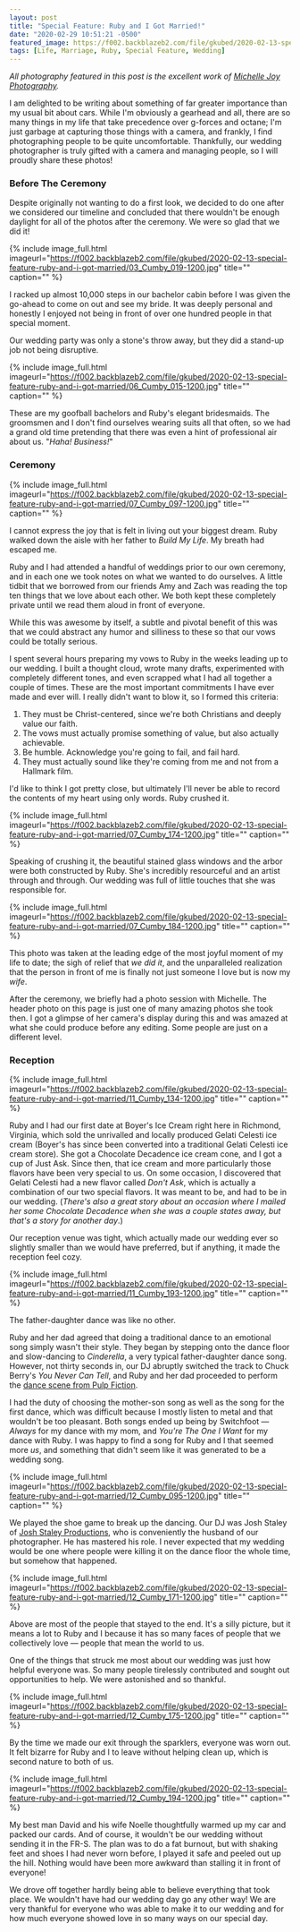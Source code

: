 ```yaml
---
layout: post
title: "Special Feature: Ruby and I Got Married!"
date: "2020-02-29 10:51:21 -0500"
featured_image: https://f002.backblazeb2.com/file/gkubed/2020-02-13-special-feature-ruby-and-i-got-married/wedding.jpg
tags: [Life, Marriage, Ruby, Special Feature, Wedding]
---
```


*All photography featured in this post is the excellent work of [Michelle Joy Photography](https://michellejoyphoto.com/).*

I am delighted to be writing about something of far greater importance than my usual bit about cars. While I'm obviously a gearhead and all, there are so many things in my life that take precedence over g-forces and octane; I'm just garbage at capturing those things with a camera, and frankly, I find photographing people to be quite uncomfortable. Thankfully, our wedding photographer is truly gifted with a camera and managing people, so I will proudly share these photos!

<!--more-->

### Before The Ceremony

Despite originally not wanting to do a first look, we decided to do one after we considered our timeline and concluded that there wouldn't be enough daylight for all of the photos after the ceremony. We were so glad that we did it!

{% include image_full.html imageurl="https://f002.backblazeb2.com/file/gkubed/2020-02-13-special-feature-ruby-and-i-got-married/03_Cumby_019-1200.jpg" title="" caption="" %}

I racked up almost 10,000 steps in our bachelor cabin before I was given the go-ahead to come on out and see my bride. It was deeply personal and honestly I enjoyed not being in front of over one hundred people in that special moment.

Our wedding party was only a stone's throw away, but they did a stand-up job not being disruptive.

{% include image_full.html imageurl="https://f002.backblazeb2.com/file/gkubed/2020-02-13-special-feature-ruby-and-i-got-married/06_Cumby_015-1200.jpg" title="" caption="" %}

These are my goofball bachelors and Ruby's elegant bridesmaids. The groomsmen and I don't find ourselves wearing suits all that often, so we had a grand old time pretending that there was even a hint of professional air about us. "*Haha! Business!*"

### Ceremony

{% include image_full.html imageurl="https://f002.backblazeb2.com/file/gkubed/2020-02-13-special-feature-ruby-and-i-got-married/07_Cumby_097-1200.jpg" title="" caption="" %}

I cannot express the joy that is felt in living out your biggest dream. Ruby walked down the aisle with her father to *Build My Life*. My breath had escaped me.

Ruby and I had attended a handful of weddings prior to our own ceremony, and in each one we took notes on what we wanted to do ourselves. A little tidbit that we borrowed from our friends Amy and Zach was reading the top ten things that we love about each other. We both kept these completely private until we read them aloud in front of everyone.

While this was awesome by itself, a subtle and pivotal benefit of this was that we could abstract any humor and silliness to these so that our vows could be totally serious.

I spent several hours preparing my vows to Ruby in the weeks leading up to our wedding. I built a thought cloud, wrote many drafts, experimented with completely different tones, and even scrapped what I had all together a couple of times. These are the most important commitments I have ever made and ever will. I really didn't want to blow it, so I formed this criteria:

1. They must be Christ-centered, since we're both Christians and deeply value our faith.
2. The vows must actually promise something of value, but also actually achievable.
3. Be humble. Acknowledge you're going to fail, and fail hard.
4. They must actually sound like they're coming from me and not from a Hallmark film.

I'd like to think I got pretty close, but ultimately I'll never be able to record the contents of my heart using only words. Ruby crushed it.

{% include image_full.html imageurl="https://f002.backblazeb2.com/file/gkubed/2020-02-13-special-feature-ruby-and-i-got-married/07_Cumby_174-1200.jpg" title="" caption="" %}

Speaking of crushing it, the beautiful stained glass windows and the arbor were both constructed by Ruby. She's incredibly resourceful and an artist through and through. Our wedding was full of little touches that she was responsible for.

{% include image_full.html imageurl="https://f002.backblazeb2.com/file/gkubed/2020-02-13-special-feature-ruby-and-i-got-married/07_Cumby_184-1200.jpg" title="" caption="" %}

This photo was taken at the leading edge of the most joyful moment of my life to date; the sigh of relief that *we did it*, and the unparalleled realization that the person in front of me is finally not just someone I love but is now my *wife*.

After the ceremony, we briefly had a photo session with Michelle. The header photo on this page is just one of many amazing photos she took then. I got a glimpse of her camera's display during this and was amazed at what she could produce before any editing. Some people are just on a different level.

### Reception

{% include image_full.html imageurl="https://f002.backblazeb2.com/file/gkubed/2020-02-13-special-feature-ruby-and-i-got-married/11_Cumby_134-1200.jpg" title="" caption="" %}

Ruby and I had our first date at Boyer's Ice Cream right here in Richmond, Virginia, which sold the unrivalled and locally produced Gelati Celesti ice cream (Boyer's has since been converted into a traditional Gelati Celesti ice cream store). She got a Chocolate Decadence ice cream cone, and I got a cup of Just Ask. Since then, that ice cream and more particularly those flavors have been very special to us. On some occasion, I discovered that Gelati Celesti had a new flavor called *Don't Ask*, which is actually a combination of our two special flavors. It was meant to be, and had to be in our wedding. (*There's also a great story about an occasion where I mailed her some Chocolate Decadence when she was a couple states away, but that's a story for another day*.)

Our reception venue was tight, which actually made our wedding ever so slightly smaller than we would have preferred, but if anything, it made the reception feel cozy.

{% include image_full.html imageurl="https://f002.backblazeb2.com/file/gkubed/2020-02-13-special-feature-ruby-and-i-got-married/11_Cumby_193-1200.jpg" title="" caption="" %}

The father-daughter dance was like no other.

Ruby and her dad agreed that doing a traditional dance to an emotional song simply wasn't their style. They began by stepping onto the dance floor and slow-dancing to *Cinderella*, a very typical father-daughter dance song. However, not thirty seconds in, our DJ abruptly switched the track to Chuck Berry's *You Never Can Tell*, and Ruby and her dad proceeded to perform the [dance scene from Pulp Fiction](https://www.youtube.com/watch?v=o5qXCzknxn8).

I had the duty of choosing the mother-son song as well as the song for the first dance, which was difficult because I mostly listen to metal and that wouldn't be too pleasant. Both songs ended up being by Switchfoot — *Always* for my dance with my mom, and *You're The One I Want* for my dance with Ruby. I was happy to find a song for Ruby and I that seemed more *us*, and something that didn't seem like it was generated to be a wedding song.

{% include image_full.html imageurl="https://f002.backblazeb2.com/file/gkubed/2020-02-13-special-feature-ruby-and-i-got-married/12_Cumby_095-1200.jpg" title="" caption="" %}

We played the shoe game to break up the dancing. Our DJ was Josh Staley of [Josh Staley Productions](https://www.joshstaleyproductions.com/), who is conveniently the husband of our photographer. He has mastered his role. I never expected that my wedding would be one where people were killing it on the dance floor the whole time, but somehow that happened.

{% include image_full.html imageurl="https://f002.backblazeb2.com/file/gkubed/2020-02-13-special-feature-ruby-and-i-got-married/12_Cumby_171-1200.jpg" title="" caption="" %}

Above are most of the people that stayed to the end. It's a silly picture, but it means a lot to Ruby and I because it has so many faces of people that we collectively love — people that mean the world to us.

One of the things that struck me most about our wedding was just how helpful everyone was. So many people tirelessly contributed and sought out opportunities to help. We were astonished and so thankful.

{% include image_full.html imageurl="https://f002.backblazeb2.com/file/gkubed/2020-02-13-special-feature-ruby-and-i-got-married/12_Cumby_175-1200.jpg" title="" caption="" %}

By the time we made our exit through the sparklers, everyone was worn out. It felt bizarre for Ruby and I to leave without helping clean up, which is second nature to both of us.

{% include image_full.html imageurl="https://f002.backblazeb2.com/file/gkubed/2020-02-13-special-feature-ruby-and-i-got-married/12_Cumby_194-1200.jpg" title="" caption="" %}

My best man David and his wife Noelle thoughtfully warmed up my car and packed our cards. And of course, it wouldn't be our wedding without sending it in the FR-S. The plan was to do a fat burnout, but with shaking feet and shoes I had never worn before, I played it safe and peeled out up the hill. Nothing would have been more awkward than stalling it in front of everyone!

We drove off together hardly being able to believe everything that took place. We wouldn't have had our wedding day go any other way! We are very thankful for everyone who was able to make it to our wedding and for how much everyone showed love in so many ways on our special day.
